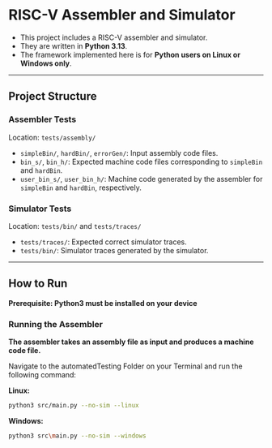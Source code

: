 # RISC-V Assembler and Simulator

- This project includes a RISC-V assembler and simulator.
- They are written in **Python 3.13**.
- The framework implemented here is for **Python users on Linux or Windows only**.

---

## Project Structure

### Assembler Tests

Location: `tests/assembly/`

- `simpleBin/`, `hardBin/`, `errorGen/`: Input assembly code files.
- `bin_s/`, `bin_h/`: Expected machine code files corresponding to `simpleBin` and `hardBin`.
- `user_bin_s/`, `user_bin_h/`: Machine code generated by the assembler for `simpleBin` and `hardBin`, respectively.

### Simulator Tests

Location: `tests/bin/` and `tests/traces/`

- `tests/traces/`: Expected correct simulator traces.
- `tests/bin/`: Simulator traces generated by the simulator.

---

## How to Run

**Prerequisite: Python3 must be installed on your device**

### Running the Assembler

__The assembler takes an assembly file as input and produces a machine code file.__  

Navigate to the automatedTesting Folder on your Terminal and run the following command:

**Linux:**
```bash
python3 src/main.py --no-sim --linux
```
**Windows:**
```bash
python3 src\main.py --no-sim --windows
```



